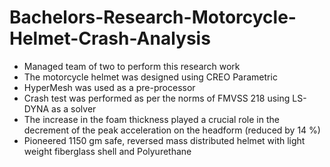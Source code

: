 # Bachelors-Research-Motorcycle-Helmet-Crash-Analysis

- Managed team of two to perform this research work
- The motorcycle helmet was designed using CREO Parametric
- HyperMesh was used as a pre-processor
- Crash test was performed as per the norms of FMVSS 218 using LS-DYNA as a solver 
- The increase in the foam thickness played a crucial role in the decrement of the peak acceleration on the headform (reduced by 14 %)
- Pioneered 1150 gm safe, reversed mass distributed helmet with light weight fiberglass shell and Polyurethane
